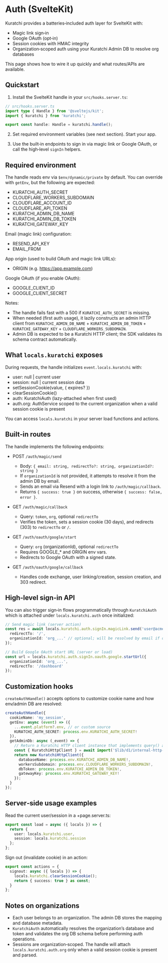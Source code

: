 # Auth (SvelteKit)

Kuratchi provides a batteries‑included auth layer for SvelteKit with:

- Magic link sign‑in
- Google OAuth (opt‑in)
- Session cookies with HMAC integrity
- Organization‑scoped auth using your Kuratchi Admin DB to resolve org databases

This page shows how to wire it up quickly and what routes/APIs are available.

## Quickstart

1) Install the SvelteKit handle in your `src/hooks.server.ts`:

```ts
// src/hooks.server.ts
import type { Handle } from '@sveltejs/kit';
import { kuratchi } from 'kuratchi';

export const handle: Handle = kuratchi.handle();
```

2) Set required environment variables (see next section). Start your app.

3) Use the built‑in endpoints to sign in via magic link or Google OAuth, or call the high‑level `signIn` helpers.

## Required environment

The handle reads env via `$env/dynamic/private` by default. You can override with `getEnv`, but the following are expected:

- KURATCHI_AUTH_SECRET
- CLOUDFLARE_WORKERS_SUBDOMAIN
- CLOUDFLARE_ACCOUNT_ID
- CLOUDFLARE_API_TOKEN
- KURATCHI_ADMIN_DB_NAME
- KURATCHI_ADMIN_DB_TOKEN
- KURATCHI_GATEWAY_KEY

Email (magic link) configuration:
- RESEND_API_KEY
- EMAIL_FROM

App origin (used to build OAuth and magic link URLs):
- ORIGIN (e.g. https://app.example.com)

Google OAuth (if you enable OAuth):
- GOOGLE_CLIENT_ID
- GOOGLE_CLIENT_SECRET

Notes:
- The handle fails fast with a 500 if `KURATCHI_AUTH_SECRET` is missing.
- When needed (first auth usage), it lazily constructs an admin HTTP client from `KURATCHI_ADMIN_DB_NAME` + `KURATCHI_ADMIN_DB_TOKEN` + `KURATCHI_GATEWAY_KEY` + `CLOUDFLARE_WORKERS_SUBDOMAIN`.
- Admin DB is expected to be a Kuratchi HTTP client; the SDK validates its schema contract automatically.

## What `locals.kuratchi` exposes

During requests, the handle initializes `event.locals.kuratchi` with:

- user: null | current user
- session: null | current session data
- setSessionCookie(value, { expires? })
- clearSessionCookie()
- auth: KuratchiAuth (lazy‑attached when first used)
- auth.org: AuthService scoped to the current organization when a valid session cookie is present

You can access `locals.kuratchi` in your server load functions and actions.

## Built‑in routes

The handle implements the following endpoints:

- POST `/auth/magic/send`
  - Body: `{ email: string, redirectTo?: string, organizationId?: string }`
  - If `organizationId` is not provided, it attempts to resolve it from the admin DB by email.
  - Sends an email via Resend with a login link to `/auth/magic/callback`.
  - Returns `{ success: true }` on success, otherwise `{ success: false, error }`.

- GET `/auth/magic/callback`
  - Query: `token`, `org`, optional `redirectTo`
  - Verifies the token, sets a session cookie (30 days), and redirects (303) to `redirectTo` or `/`.

- GET `/auth/oauth/google/start`
  - Query: `org` (organizationId), optional `redirectTo`
  - Requires GOOGLE_* and ORIGIN env vars.
  - Redirects to Google OAuth with a signed state.

- GET `/auth/oauth/google/callback`
  - Handles code exchange, user linking/creation, session creation, and 303 redirect.

## High‑level sign‑in API

You can also trigger sign‑in flows programmatically through `KuratchiAuth` which is attached under `locals.kuratchi.auth` once initialized:

```ts
// Send magic link (server action)
const res = await locals.kuratchi.auth.signIn.magicLink.send('user@acme.com', {
  redirectTo: '/',
  organizationId: 'org_...' // optional; will be resolved by email if omitted
});

// Build Google OAuth start URL (server or load)
const url = locals.kuratchi.auth.signIn.oauth.google.startUrl({
  organizationId: 'org_...',
  redirectTo: '/dashboard'
});
```

## Customization hooks

`createAuthHandle()` accepts options to customize cookie name and how env/admin DB are resolved:

```ts
createAuthHandle({
  cookieName: 'my_session',
  getEnv: async (event) => ({
    ...event.platform?.env, // or custom source
    KURATCHI_AUTH_SECRET: process.env.KURATCHI_AUTH_SECRET!
  }),
  getAdminDb: async (_event) => {
    // Return a Kuratchi HTTP client instance that implements query() and getDrizzleProxy()/drizzleProxy()
    const { KuratchiHttpClient } = await import('$lib/d1/internal-http-client.js');
    return new KuratchiHttpClient({
      databaseName: process.env.KURATCHI_ADMIN_DB_NAME!,
      workersSubdomain: process.env.CLOUDFLARE_WORKERS_SUBDOMAIN!,
      dbToken: process.env.KURATCHI_ADMIN_DB_TOKEN!,
      gatewayKey: process.env.KURATCHI_GATEWAY_KEY!
    });
  }
});
```

## Server‑side usage examples

Read the current user/session in a +page.server.ts:

```ts
export const load = async ({ locals }) => {
  return {
    user: locals.kuratchi.user,
    session: locals.kuratchi.session
  };
};
```

Sign out (invalidate cookie) in an action:

```ts
export const actions = {
  signout: async ({ locals }) => {
    locals.kuratchi.clearSessionCookie();
    return { success: true } as const;
  }
};
```

## Notes on organizations

- Each user belongs to an organization. The admin DB stores the mapping and database metadata.
- `KuratchiAuth` automatically resolves the organization’s database and token and validates the org DB schema before performing auth operations.
- Sessions are organization‑scoped. The handle will attach `locals.kuratchi.auth.org` only when a valid session cookie is present and parsed.
